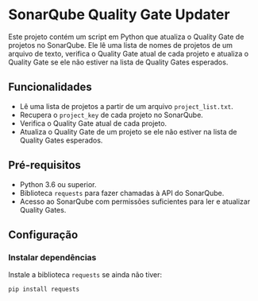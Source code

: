 # SonarQube Quality Gate Updater

Este projeto contém um script em Python que atualiza o Quality Gate de projetos no SonarQube. Ele lê uma lista de nomes de projetos de um arquivo de texto, verifica o Quality Gate atual de cada projeto e atualiza o Quality Gate se ele não estiver na lista de Quality Gates esperados.

## Funcionalidades

- Lê uma lista de projetos a partir de um arquivo `project_list.txt`.
- Recupera o `project_key` de cada projeto no SonarQube.
- Verifica o Quality Gate atual de cada projeto.
- Atualiza o Quality Gate de um projeto se ele não estiver na lista de Quality Gates esperados.

## Pré-requisitos

- Python 3.6 ou superior.
- Biblioteca `requests` para fazer chamadas à API do SonarQube.
- Acesso ao SonarQube com permissões suficientes para ler e atualizar Quality Gates.

## Configuração

### Instalar dependências

Instale a biblioteca `requests` se ainda não tiver:

```sh
pip install requests
